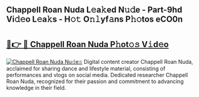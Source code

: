 ## Chappell Roan Nuda L𝚎a𝚔ed N𝚞𝚍e - Part-9hd Vi𝚍𝚎o L𝚎a𝚔s - H𝚘𝚝 O𝚗𝚕yf𝚊ns P𝚑𝚘tos eCO0n

# <h2><a href="http://kf05jv.oniu.top/?m=Chappell+Roan+Nuda">🔗👉 🔴 Chappell Roan Nuda P𝚑ot𝚘𝚜 V𝚒d𝚎o</a></h2>

[![Chappell Roan Nuda Nu𝚍e𝚜](https://i.imgur.com/0qMVB7G.gif)](http://kf05jv.oniu.top/?m=Chappell+Roan+Nuda)
Digital content creator Chappell Roan Nuda, acclaimed for sharing dance and lifestyle material, consisting of performances and vlogs on social media. Dedicated researcher Chappell Roan Nuda, recognized for their passion and commitment to advancing knowledge in their field.  

